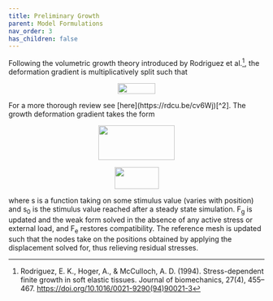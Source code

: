 ```yaml
---
title: Preliminary Growth
parent: Model Formulations
nav_order: 3
has_children: false
---
```

Following the volumetric growth theory introduced by Rodriguez et al.[^1], the deformation gradient is multiplicatively split such that  
<p style="text-align: center;"><img src="https://github.com/MMoTH/FEniCS-Myosim/blob/master/docs/pages/model_formulations/growth_and_remodeling/decomp.jpeg?raw=true" width="74" height="21">
</p>
For a more thorough review see [here](https://rdcu.be/cv6Wj)[^2]. The growth deformation gradient takes the form
<p style="text-align: center;"><img src="https://github.com/MMoTH/FEniCS-Myosim/blob/master/docs/pages/model_formulations/growth_and_remodeling/fg.jpeg?raw=true" width="150" height="68">
</p>
<p style="text-align: center;"><img src="https://github.com/MMoTH/FEniCS-Myosim/blob/master/docs/pages/model_formulations/growth_and_remodeling/theta.jpeg?raw=true" width="87" height="43">
</p>
where s is a function taking on some stimulus value (varies with position) and s<sub>0</sub> is the stimulus value reached after a steady state simulation. <underline>F</underline><sub>g</sub> is updated and the weak form solved in the absence of any active stress or external load, and <underline>F</underline><sub>e</sub> restores compatibility. The reference mesh is updated such that the nodes take on the positions obtained by applying the displacement solved for, thus relieving residual stresses.

[^1]: Rodriguez, E. K., Hoger, A., & McCulloch, A. D. (1994). Stress-dependent finite growth in soft elastic tissues. Journal of biomechanics, 27(4), 455–467. https://doi.org/10.1016/0021-9290(94)90021-3
[^2]: Sharifi, H., Mann, C.K., Rockward, A.L. et al. Multiscale simulations of left ventricular growth and remodeling. Biophys Rev (2021). https://doi.org/10.1007/s12551-021-00826-5
